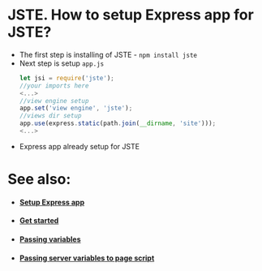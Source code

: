 # JSTE. How to setup Express app for JSTE?
- The first step is installing of JSTE - ```npm install jste```
- Next step is setup `app.js`
    ```js
    let jsi = require('jste');
    //your imports here
    <...>
    //view engine setup
    app.set('view engine', 'jste');
    //views dir setup
    app.use(express.static(path.join(__dirname, 'site')));
    <...>
    ````
- Express app already setup for JSTE


# See also:
- #### [Setup Express app](https://github.com/AlexStrNik/JSTE/blob/master/jste/examples/GetStarted.md)
- #### [Get started](https://github.com/AlexStrNik/JSTE/blob/master/jste/examples/First.md)
- #### [Passing variables](https://github.com/AlexStrNik/JSTE/blob/master/jste/examples/PassVar1.md)
- #### [Passing server variables to page script](https://github.com/AlexStrNik/JSTE/blob/master/jste/examples/PassVar2.md)